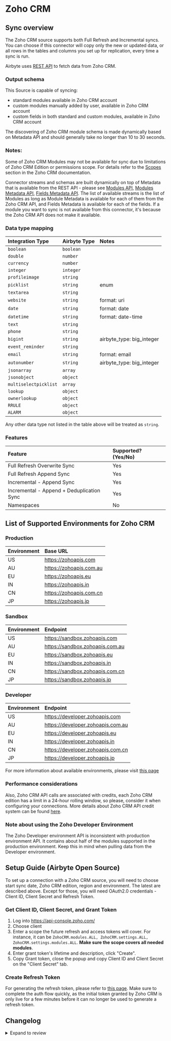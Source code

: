 # Zoho CRM

## Sync overview

The Zoho CRM source supports both Full Refresh and Incremental syncs. You can choose if this connector will copy only the new or updated data, or all rows in the tables and columns you set up for replication, every time a sync is run.

Airbyte uses [REST API](https://www.zoho.com/crm/developer/docs/api/v2/modules-api.html) to fetch data from Zoho CRM.

### Output schema

This Source is capable of syncing:

- standard modules available in Zoho CRM account
- custom modules manually added by user, available in Zoho CRM account
- custom fields in both standard and custom modules, available in Zoho CRM account

The discovering of Zoho CRM module schema is made dynamically based on Metadata API and should generally take no longer than 10 to 30 seconds.

### Notes:

Some of Zoho CRM Modules may not be available for sync due to limitations of Zoho CRM Edition or permissions scope. For details refer to the [Scopes](https://www.zoho.com/crm/developer/docs/api/v2/scopes.html) section in the Zoho CRM documentation.

Connector streams and schemas are built dynamically on top of Metadata that is available from the REST API - please see [Modules API](https://www.zoho.com/crm/developer/docs/api/v2/modules-api.html), [Modules Metadata API](https://www.zoho.com/crm/developer/docs/api/v2/module-meta.html), [Fields Metadata API](https://www.zoho.com/crm/developer/docs/api/v2/field-meta.html).
The list of available streams is the list of Modules as long as Module Metadata is available for each of them from the Zoho CRM API, and Fields Metadata is available for each of the fields. If a module you want to sync is not available from this connector, it's because the Zoho CRM API does not make it available.

### Data type mapping

| Integration Type      | Airbyte Type | Notes                     |
| :-------------------- | :----------- | :------------------------ |
| `boolean`             | `boolean`    |                           |
| `double`              | `number`     |                           |
| `currency`            | `number`     |                           |
| `integer`             | `integer`    |                           |
| `profileimage`        | `string`     |                           |
| `picklist`            | `string`     | enum                      |
| `textarea`            | `string`     |                           |
| `website`             | `string`     | format: uri               |
| `date`                | `string`     | format: date              |
| `datetime`            | `string`     | format: date-time         |
| `text`                | `string`     |                           |
| `phone`               | `string`     |                           |
| `bigint`              | `string`     | airbyte_type: big_integer |
| `event_reminder`      | `string`     |                           |
| `email`               | `string`     | format: email             |
| `autonumber`          | `string`     | airbyte_type: big_integer |
| `jsonarray`           | `array`      |                           |
| `jsonobject`          | `object`     |                           |
| `multiselectpicklist` | `array`      |                           |
| `lookup`              | `object`     |                           |
| `ownerlookup`         | `object`     |                           |
| `RRULE`               | `object`     |                           |
| `ALARM`               | `object`     |                           |

Any other data type not listed in the table above will be treated as `string`.

### Features

| Feature                                   | Supported? \(Yes/No\) |
| :---------------------------------------- | :-------------------- |
| Full Refresh Overwrite Sync               | Yes                   |
| Full Refresh Append Sync                  | Yes                   |
| Incremental - Append Sync                 | Yes                   |
| Incremental - Append + Deduplication Sync | Yes                   |
| Namespaces                                | No                    |

## List of Supported Environments for Zoho CRM

### Production

| Environment | Base URL                |
| :---------- | :---------------------- |
| US          | https://zohoapis.com    |
| AU          | https://zohoapis.com.au |
| EU          | https://zohoapis.eu     |
| IN          | https://zohoapis.in     |
| CN          | https://zohoapis.com.cn |
| JP          | https://zohoapis.jp     |

### Sandbox

| Environment | Endpoint                        |
| :---------- | :------------------------------ |
| US          | https://sandbox.zohoapis.com    |
| AU          | https://sandbox.zohoapis.com.au |
| EU          | https://sandbox.zohoapis.eu     |
| IN          | https://sandbox.zohoapis.in     |
| CN          | https://sandbox.zohoapis.com.cn |
| JP          | https://sandbox.zohoapis.jp     |

### Developer

| Environment | Endpoint                          |
| :---------- | :-------------------------------- |
| US          | https://developer.zohoapis.com    |
| AU          | https://developer.zohoapis.com.au |
| EU          | https://developer.zohoapis.eu     |
| IN          | https://developer.zohoapis.in     |
| CN          | https://developer.zohoapis.com.cn |
| JP          | https://developer.zohoapis.jp     |

For more information about available environments, please visit [this page](https://www.zoho.com/crm/developer/sandbox.html?src=dev-hub)

### Performance considerations

Also, Zoho CRM API calls are associated with credits, each Zoho CRM edition has a limit in a 24-hour rolling window, so please, consider it when configuring your connections.
More details about Zoho CRM API credit system can be found [here](https://www.zoho.com/crm/developer/docs/api/v2/api-limits.html).

### Note about using the Zoho Developer Environment

The Zoho Developer environment API is inconsistent with production environment API. It contains about half of the modules supported in the production environment. Keep this in mind when pulling data from the Developer environment.

## Setup Guide (Airbyte Open Source)

To set up a connection with a Zoho CRM source, you will need to choose start sync date, Zoho CRM edition, region and environment. The latest are described above. Except for those, you will need OAuth2.0 credentials - Client ID, Client Secret and Refresh Token.

### Get Client ID, Client Secret, and Grant Token

1. Log into https://api-console.zoho.com/
2. Choose client
3. Enter a scope the future refresh and access tokens will cover. For instance, it can be `ZohoCRM.modules.ALL, ZohoCRM.settings.ALL, ZohoCRM.settings.modules.ALL`. **Make sure the scope covers all needed modules**.
4. Enter grant token's lifetime and description, click "Create".
5. Copy Grant token, close the popup and copy Client ID and Client Secret on the "Client Secret" tab.

### Create Refresh Token

For generating the refresh token, please refer to [this page](https://www.zoho.com/crm/developer/docs/api/v2/access-refresh.html).
Make sure to complete the auth flow quickly, as the initial token granted by Zoho CRM is only live for a few minutes before it can no longer be used to generate a refresh token.

## Changelog

<details>
  <summary>Expand to review</summary>

| Version | Date       | Pull Request                                             | Subject                                                                            |
| :------ | :--------- | :------------------------------------------------------- |:-----------------------------------------------------------------------------------|
| 0.1.4 | 2025-09-02 | [64961](https://github.com/airbytehq/airbyte/pull/64961) | Update dependencies |
| 0.1.3 | 2024-07-30 | [42864](https://github.com/airbytehq/airbyte/pull/42864) | Migrate to Poetry |
| 0.1.2 | 2023-03-09 | [23906](https://github.com/airbytehq/airbyte/pull/23906) | added support for the latest CDK, fixed SAT |
| 0.1.1 | 2023-03-13 | [23818](https://github.com/airbytehq/airbyte/pull/23818) | Set airbyte type to string for zoho autonumbers when they include prefix or suffix |
| 0.1.0 | 2022-03-30 | [11193](https://github.com/airbytehq/airbyte/pull/11193) | Initial release |

</details>
